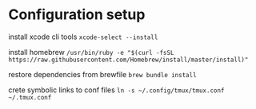 # Configuration setup

install xcode cli tools
```xcode-select --install ```

install homebrew
```/usr/bin/ruby -e "$(curl -fsSL https://raw.githubusercontent.com/Homebrew/install/master/install)" ```


restore dependencies from brewfile
``` brew bundle install ```

crete symbolic links to conf files
``` ln -s ~/.config/tmux/tmux.conf ~/.tmux.conf ```

